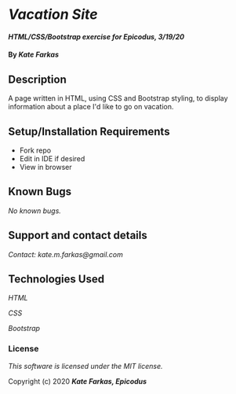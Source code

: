 # _Vacation Site_

#### _HTML/CSS/Bootstrap exercise for Epicodus, 3/19/20_

#### By _**Kate Farkas**_

## Description

A page written in HTML, using CSS and Bootstrap styling, to display information about a place I'd like to go on vacation.

## Setup/Installation Requirements

* Fork repo
* Edit in IDE if desired
* View in browser

## Known Bugs

_No known bugs._

## Support and contact details

_Contact: kate.m.farkas@gmail.com_

## Technologies Used

_HTML_

_CSS_

_Bootstrap_

### License

*This software is licensed under the MIT license.*

Copyright (c) 2020 **_Kate Farkas, Epicodus_**
